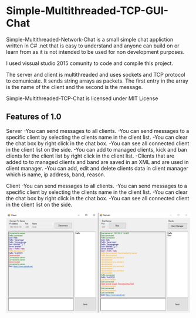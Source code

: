 # Simple-Multithreaded-TCP-GUI-Chat

Simple-Multithreaded-Network-Chat is a small simple chat appliction written in C# .net that is easy to understand and anyone can build on or learn from as it is not intended to be used for non development purposes.

I used vissual studio 2015 comunity to code and compile this project.

The server and client is multithreaded and uses sockets and TCP protocol to comunicate. It sends string arrays as packets. The first entry in the array is the name of the client and the second is the message.

Simple-Multithreaded-TCP-Chat is licensed under MIT License

Features of 1.0
---------------
   Server
      -You can send messages to all clients.
      -You can send messages to a specific client by selecting the clients name in the client list.
      -You can clear the chat box by right click in the chat box.
      -You can see all connected client in the client list on the side.
      -You can add to managed clients, kick and ban clients for the client list by right click in the client list.
      -Clients that are added to to managed clients and band are saved in an XML and are used in client manager.
      -You can add, edit and delete clients data in client manager which is name, ip address, band, reason.

   Client
      -You can send messages to all clients.
      -You can send messages to a specific client by selecting the clients name in the client list.
      -You can clear the chat box by right click in the chat box.
      -You can see all connected client in the client list on the side.

![alt text](https://raw.githubusercontent.com/Pontus-Skoglund/Simple-Multithreaded-TCP-GUI-Chat/master/Screenshot.PNG)
